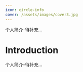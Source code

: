 ```yaml
---
icon: circle-info
cover: /assets/images/cover3.jpg
---
```


个人简介-待补充...
<!-- more -->

# Introduction

个人简介-待补充...
